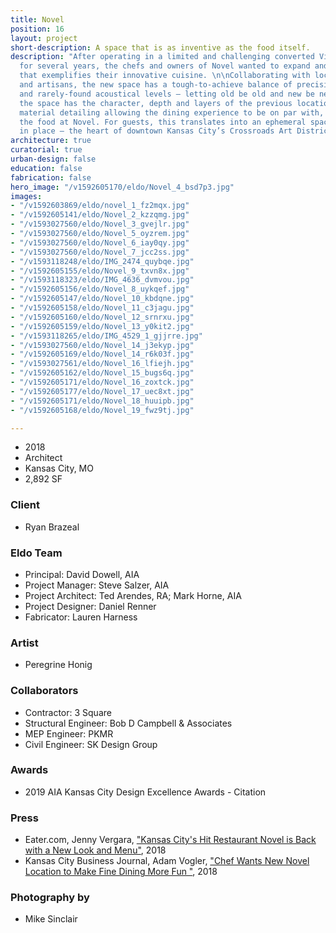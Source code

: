 ```yaml
---
title: Novel
position: 16
layout: project
short-description: A space that is as inventive as the food itself.
description: "After operating in a limited and challenging converted Victorian house
  for several years, the chefs and owners of Novel wanted to expand and create a space
  that exemplifies their innovative cuisine. \n\nCollaborating with local artists
  and artisans, the new space has a tough-to-achieve balance of precision, looseness,
  and rarely-found acoustical levels — letting old be old and new be new. Architecturally,
  the space has the character, depth and layers of the previous location with classic
  material detailing allowing the dining experience to be on par with, but not overwhelming
  the food at Novel. For guests, this translates into an ephemeral space grounded
  in place — the heart of downtown Kansas City’s Crossroads Art District."
architecture: true
curatorial: true
urban-design: false
education: false
fabrication: false
hero_image: "/v1592605170/eldo/Novel_4_bsd7p3.jpg"
images:
- "/v1592603869/eldo/novel_1_fz2mqx.jpg"
- "/v1592605141/eldo/Novel_2_kzzqmg.jpg"
- "/v1593027560/eldo/Novel_3_gvejlr.jpg"
- "/v1593027560/eldo/Novel_5_oyzrem.jpg"
- "/v1593027560/eldo/Novel_6_iay0qy.jpg"
- "/v1593027560/eldo/Novel_7_jcc2ss.jpg"
- "/v1593118248/eldo/IMG_2474_quybqe.jpg"
- "/v1592605155/eldo/Novel_9_txvn8x.jpg"
- "/v1593118323/eldo/IMG_4636_dvmvou.jpg"
- "/v1592605156/eldo/Novel_8_uykqef.jpg"
- "/v1592605147/eldo/Novel_10_kbdqne.jpg"
- "/v1592605158/eldo/Novel_11_c3jagu.jpg"
- "/v1592605160/eldo/Novel_12_srnrxu.jpg"
- "/v1592605159/eldo/Novel_13_y0kit2.jpg"
- "/v1593118265/eldo/IMG_4529_1_gjjrre.jpg"
- "/v1593027560/eldo/Novel_14_j3ekyp.jpg"
- "/v1592605169/eldo/Novel_14_r6k03f.jpg"
- "/v1593027561/eldo/Novel_16_lfiejh.jpg"
- "/v1592605162/eldo/Novel_15_bugs6q.jpg"
- "/v1592605171/eldo/Novel_16_zoxtck.jpg"
- "/v1592605177/eldo/Novel_17_uec8xt.jpg"
- "/v1592605171/eldo/Novel_18_huuipb.jpg"
- "/v1592605168/eldo/Novel_19_fwz9tj.jpg"

---
```

- 2018
- Architect
- Kansas City, MO
- 2,892 SF

### Client
- Ryan Brazeal

### Eldo Team
- Principal: David Dowell, AIA
- Project Manager: Steve Salzer, AIA
- Project Architect: Ted Arendes, RA; Mark Horne, AIA
- Project Designer: Daniel Renner
- Fabricator: Lauren Harness

### Artist
- Peregrine Honig

### Collaborators
- Contractor: 3 Square
- Structural Engineer: Bob D Campbell & Associates
- MEP Engineer: PKMR
- Civil Engineer: SK Design Group

### Awards
- 2019 AIA Kansas City Design Excellence Awards -  Citation

### Press
- Eater.com, Jenny Vergara, ["Kansas City's Hit Restaurant Novel is Back with a New Look and Menu"](https://www.eater.com/2018/4/27/17290716/novel-restaurant-kansas-city-ryan-brazeal-jessica-armstrong-opening-photos "Kansas City's Hit Restaurant Novel is Back with a New Look and Menu"), 2018
- Kansas City Business Journal, Adam Vogler, ["Chef Wants New Novel Location to Make Fine Dining More Fun "](https://www.bizjournals.com/kansascity/news/2018/05/17/novel-crossroads-restaurant-photo-tour.html?ana=e_ae_set1&s=article_du&ed=2018-05-17&u=K3wntxBPBCRSVp6ZHeNTTA02ed89d8&t=1526589671&j=81651381 "Chef Wants New Novel Location to Make Fine Dining More Fun "), 2018

### Photography by
- Mike Sinclair